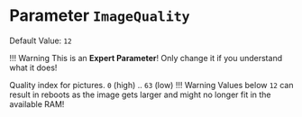 # Parameter `ImageQuality`
Default Value: `12`

!!! Warning
    This is an **Expert Parameter**! Only change it if you understand what it does!

Quality index for pictures. `0` (high) .. `63` (low)
!!! Warning
    Values below `12` can result in reboots as the image gets larger and might no longer fit in the available RAM!
